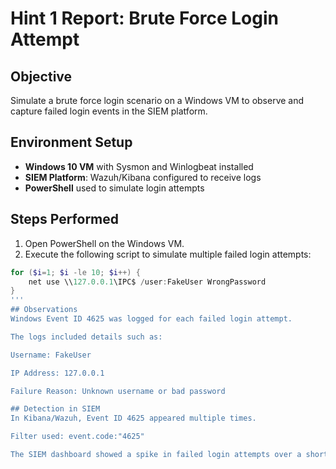 # Hint 1 Report: Brute Force Login Attempt

## Objective
Simulate a brute force login scenario on a Windows VM to observe and capture failed login events in the SIEM platform.

## Environment Setup
- **Windows 10 VM** with Sysmon and Winlogbeat installed
- **SIEM Platform**: Wazuh/Kibana configured to receive logs
- **PowerShell** used to simulate login attempts

## Steps Performed
1. Open PowerShell on the Windows VM.
2. Execute the following script to simulate multiple failed login attempts:

```powershell
for ($i=1; $i -le 10; $i++) {
    net use \\127.0.0.1\IPC$ /user:FakeUser WrongPassword
}
'''
## Observations
Windows Event ID 4625 was logged for each failed login attempt.

The logs included details such as:

Username: FakeUser

IP Address: 127.0.0.1

Failure Reason: Unknown username or bad password

## Detection in SIEM
In Kibana/Wazuh, Event ID 4625 appeared multiple times.

Filter used: event.code:"4625"

The SIEM dashboard showed a spike in failed login attempts over a short time window.
